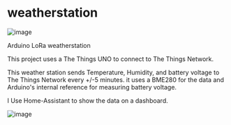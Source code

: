 # weatherstation

![image](https://user-images.githubusercontent.com/42270777/152969151-5a7a4cfd-df77-49c0-8983-f8cacffd62b2.png)

Arduino LoRa weatherstation

This project uses a The Things UNO to connect to The Things Network.

This weather station sends Temperature, Humidity, and battery voltage to The Things Network every +/-5 minutes.
it uses a BME280 for the data and Arduino's internal reference for measuring battery voltage.

I Use Home-Assistant to show the data on a dashboard.

![image](https://user-images.githubusercontent.com/42270777/152969749-c691b320-4541-49a9-92b3-b28a01366f27.png)
